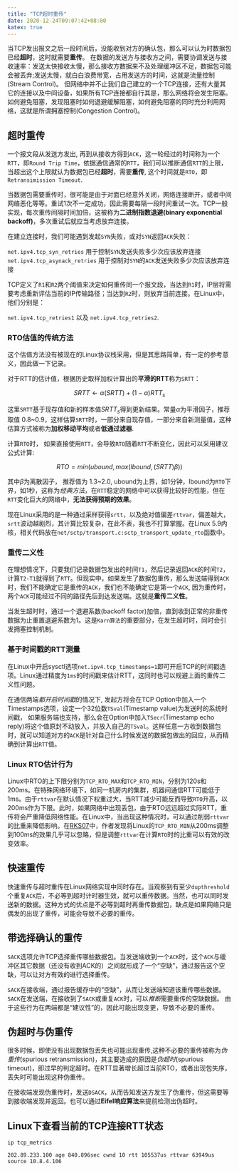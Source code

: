 ```yaml
---
title: "TCP超时重传"
date: 2020-12-24T09:07:42+08:00
katex: true
---
```


当TCP发出报文之后一段时间后，没能收到对方的确认包，那么可以认为时数据包已经**超时**，这时就需要**重传**。
在数据的发送方与接收方之间，需要协调发送与接收速率：发送太快接收太慢，那么接收方数据来不及处理缓冲区不足，数据包可能会被丢弃;发送太慢，就白白浪费带宽，占用发送方的时间，这就是流量控制(Stream Control)。
但网络中并不止我们自己建立的一个TCP连接，还有大量其它的连接以及中间设备，如果所有TCP连接都自行其是，那么网络将会发生阻塞。如何避免阻塞，发现阻塞时如何退避缓解阻塞，如何避免阻塞的同时充分利用网络，这就是所谓拥塞控制(Congestion Control)。

## 超时重传

一个报文段从发送方发出, 再到从接收方得到`ACK`，这一轮经过的时间称为一个`RTT`，即`Round Trip Time`，依据通信通常的`RTT`，我们可以推断通信`RTT`的上限，当超出这个上限就认为数据包已经**超时**，需要**重传**, 这个时间就是`RTO`，即`Retransimission Timeout`.

当数据包需要重传时，很可能是由于对面已经意外关闭，网络连接断开，或者中间网络恶化等等。重试1次不一定成功，因此需要每隔一段时间重试一次。TCP一般实现，每次重传间隔时间加倍，这被称为**二进制指数退避(binary exponential backoff)**，多次重试后就应当考虑放弃连接。

在建立连接时，我们可能遇到发起`SYN`失败，或对`SYN`返回`ACK`失败：

`net.ipv4.tcp_syn_retries` 用于控制`SYN`发送失败多少次应该放弃连接
`net.ipv4.tcp_asynack_retries` 用于控制对`SYN`的`ACK`发送失败多少次应该放弃连接

TCP定义了`R1`和`R2`两个阈值来决定如何重传同一个报文段，当达到`R1`时，IP层将需要考虑重新评估当前的IP传输路径；当达到`R2`时，则放弃当前连接。在Linux中，他们分别是：

`net.ipv4.tcp_retries1` 以及 `net.ipv4.tcp_retries2`.

### RTO估值的传统方法

这个估值方法没有被现在的Linux协议栈采用，但是其思路简单，有一定的参考意义，因此做一下记录。

对于RTT的估计值，根据历史取样加权计算出的**平滑的RTT**称为`SRTT`：

$$SRTT\longleftarrow\alpha(SRTT)+(1-\alpha)RTT_{s}$$

这里`SRTT`基于现存值和新的样本值$SRTT_{s}$得到更新结果。常量$\alpha$为平滑因子，推荐取值 0.8~0.9，这样估算`SRTT`时，一部分来自现存值，一部分来自新测量值，这种估算方式被称为**加权移动平均**或者**低通过滤器**.

计算`RTO`时， 如果直接使用`RTT`，会导致`RTO`随着`RTT`不断变化，因此可以采用建议公式计算:

$$RTO=min(ubound, max(lbound, (SRTT)\beta))$$

其中$\beta$为离散因子， 推荐值为 1.3~2.0, ubound为上界，如1分钟，lbound为`RTO`下界，如1秒，这称为*经典方法*，在`RTT`稳定的网络中可以获得比较好的性能，但在`RTT`变化巨大的网络中，**无法获得预期的效果**。

现在Linux采用的是一种通过采样获得`srtt`，以及绝对值偏差`rttvar`，偏差越大，`srtt`波动越剧烈，其计算比较复杂，在此不表，我也不打算掌握。在Linux 5.9内核，相关代码放在`net/sctp/transport.c:sctp_transport_update_rto`函数中。

### 重传二义性

在理想情况下，只要我们记录数据包发出的时间`T1`，然后记录返回`ACK`的时间`T2`，计算`T2-T1`就得到了`RTT`。但现实中，如果发生了数据包重传，那么发送端得到`ACK`时，我们不能确定它是重传的`ACK`，我们也不能确定它是第一个`ACK`, 因为重传时，两个`ACK`可能经过不同的路径先后到达发送端。这就是**重传二义性**。

当发生超时时，通过一个退避系数(backoff factor)加倍，直到收到正常的非重传数据为止重置退避系数为1。这是`Karn算法`的重要部分，在发生超时时，同时会引发拥塞控制机制。

### 基于时间戳的RTT测量

在Linux中开启sysctl选项`net.ipv4.tcp_timestamps=1`即可开启TCP的时间戳选项。Linux通过精度为`1ms`的时间戳来估计RTT，这同时也可以规避上面的重传二义性问题。

在通信两端*都开启时间戳*的情况下, 发起方将会在TCP Option中加入一个Timestamps选项，设定一个32位数`TSval`(Timestamp value)为发送时的系统时间戳， 如果服务端也支持，那么会在Option中加入`TSecr`(Timestamp echo reply)将这个值原封不动放入，并放入自己的`TSval`。这样任意一方收到数据包时，就可以知道对方的`ACK`是针对自己什么时候发送的数据包做出的回应，从而精确到计算出`RTT`值。

### Linux RTO估计行为

Linux中RTO的上下限分别为`TCP_RTO_MAX`和`TCP_RTO_MIN`，分别为120s和200ms。在特殊网络环境下，如同一机房内的集群，机器间通信RTT可能低于1ms。由于`rttvar`在默认情况下权重过大，当RTT减少可能反而导致`RTO`升高，以200ms作为下限。此时，如果网络中出现丢包，由于RTO远远超过实际RTT，重传将会严重降低网络性能。在Linux中，当出现这种情况时，可以通过削弱`rttvar`的比重来降低影响。在[RKS07](https://www.researchgate.net/publication/4287790_A_Performance_Study_of_Loss_DetectionRecovery_in_Real-world_TCP_Implementations)中，作者发现将Linux的`TCP_RTO_MIN`从200ms调整到100ms的效果几乎可以忽略，但是调整`rttvar`在计算`RTO`时的比重可以有效的改变效率。


## 快速重传

快速重传与超时重传在Linux网络实现中同时存在。当观察到有至少`dupthreshold`个重复`ACK`后，不必等到超时计时器生效，就可以重传数据。当然，也可以同时发送新的数据。这种方式的优点是不必等到超时再重传数据包，缺点是如果网络只是偶发的出现了重传，可能会导致不必要的重传。

## 带选择确认的重传

`SACK`选项允许TCP选择重传哪些数据包。当发送端收到一个`ACK`时，这个`ACK`与缓冲区其它数据（还没有收到ACK的）之间就形成了一个“空缺”，通过报告这个空缺，可以让对方有效的进行选择重传。

`SACK`在接收端，通过报告缓存中的“空缺”，从而让发送端知道该重传哪些数据。 `SACK`在发送端，在接收到了`SACK`或重复`ACK`时，可以*推断*需要重传的空缺数据。 由于这些行为在两端都是“建议性”的，因此可能出现变更，导致不必要的重传。

## 伪超时与伪重传

很多时候，即使没有出现数据包丢失也可能出现重传,这种不必要的重传被称为*伪重传*(spurious retransmission)，其主要造成的原因是*伪超时*(spurious timeout)，即过早的判定超时。在RTT显著增长超过当前RTO，或者出现包失序，丢失时可能出现这种伪重传。

在接收端发现伪重传时，发送`DSACK`，从而告知发送方发生了伪重传，但这需要等到接收端发现并返回。也可以通过**Eifel响应算法**来提前检测出伪超时。

## Linux下查看当前的TCP连接RTT状态

```
ip tcp_metrics
```

```
202.89.233.100 age 840.896sec cwnd 10 rtt 105537us rttvar 63949us source 10.8.4.106
```